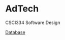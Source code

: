 # AdTech
CSCI334 Software Design

[Database](https://github.com/sooyongjie/adtech/blob/main/adtech.sql)
